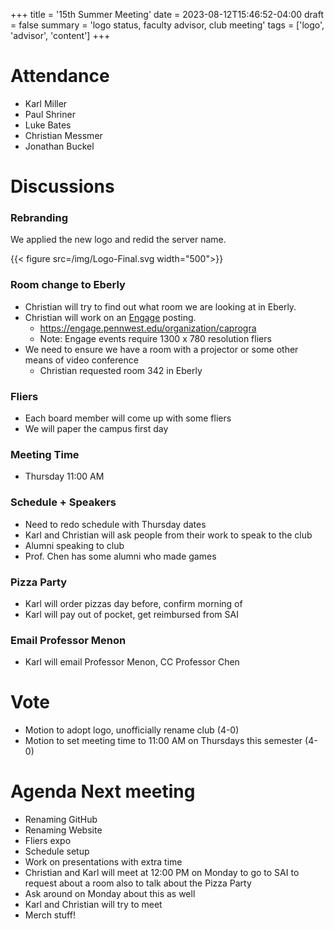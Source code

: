 +++
title = '15th Summer Meeting'
date = 2023-08-12T15:46:52-04:00
draft = false
summary = 'logo status, faculty advisor, club meeting'
tags = ['logo', 'advisor', 'content']
+++

# Attendance

- Karl Miller
- Paul Shriner
- Luke Bates
- Christian Messmer
- Jonathan Buckel

# Discussions

### Rebranding

We applied the new logo and redid the server name.

{{< figure src=/img/Logo-Final.svg width="500">}}

### Room change to Eberly

- Christian will try to find out what room we are looking at in Eberly.
- Christian will work on an [Engage](https://engage.pennwest.edu/) posting.
   - https://engage.pennwest.edu/organization/caprogra
   - Note: Engage events require 1300 x 780 resolution fliers
- We need to ensure we have a room with a projector or some other means of video conference
   - Christian requested room 342 in Eberly

### Fliers

- Each board member will come up with some fliers 
- We will paper the campus first day

### Meeting Time

- Thursday 11:00 AM

### Schedule + Speakers

- Need to redo schedule with Thursday dates
- Karl and Christian will ask people from their work to speak to the club
- Alumni speaking to club
- Prof. Chen has some alumni who made games

### Pizza Party

- Karl will order pizzas day before, confirm morning of
- Karl will pay out of pocket, get reimbursed from SAI

### Email Professor Menon

- Karl will email Professor Menon, CC Professor Chen

# Vote

- Motion to adopt logo, unofficially rename club (4-0)
- Motion to set meeting time to 11:00 AM on Thursdays this semester (4-0)

# Agenda Next meeting

- Renaming GitHub
- Renaming Website
- Fliers expo 
- Schedule setup
- Work on presentations with extra time
- Christian and Karl will meet at 12:00 PM on Monday to go to SAI to request about a room also to talk about the Pizza Party
- Ask around on Monday about this as well
- Karl and Christian will try to meet 
- Merch stuff!

